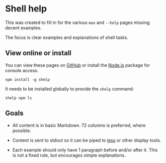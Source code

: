 # Shell help

This was created to fill in for the various `man` and `--help` pages
missing decent examples.

The focus is clear examples and explanations of shell tasks.


## View online or install

You can view these pages on
[GitHub](https://github.com/MattMS/shelp/tree/master/command#readme)
or install the
[Node.js](http://nodejs.org/) package for console access.

	npm install -g shelp

It needs to be installed globally to provide the `shelp` command:

	shelp npm ls


## Goals

- All content is in basic Markdown.
  72 columns is preferred, where possible.

- Content is sent to stdout so it can be piped to [less](command/less/)
  or other display tools.

- Each example should only have 1 paragraph before and/or after it.
  This is not a fixed rule, but encourages simple explanations.
